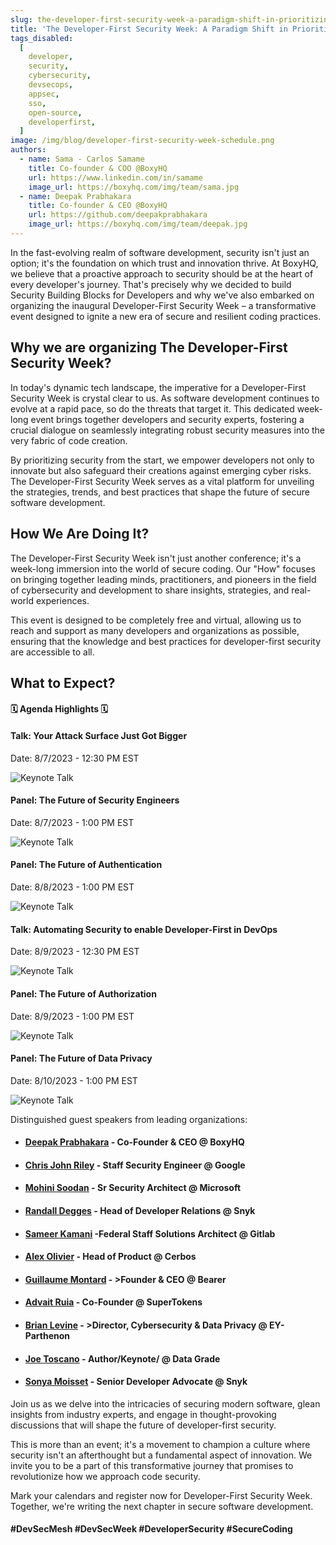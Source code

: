 ```yaml
---
slug: the-developer-first-security-week-a-paradigm-shift-in-prioritizing-code-security
title: 'The Developer-First Security Week: A Paradigm Shift in Prioritizing Code Security'
tags_disabled:
  [
    developer,
    security,
    cybersecurity,
    devsecops,
    appsec,
    sso,
    open-source,
    developerfirst,
  ]
image: /img/blog/developer-first-security-week-schedule.png
authors:
  - name: Sama - Carlos Samame
    title: Co-founder & COO @BoxyHQ
    url: https://www.linkedin.com/in/samame
    image_url: https://boxyhq.com/img/team/sama.jpg
  - name: Deepak Prabhakara
    title: Co-founder & CEO @BoxyHQ
    url: https://github.com/deepakprabhakara
    image_url: https://boxyhq.com/img/team/deepak.jpg
---
```


In the fast-evolving realm of software development, security isn't just an option; it's the foundation on which trust and innovation thrive. At BoxyHQ, we believe that a proactive approach to security should be at the heart of every developer's journey. That's precisely why we decided to build Security Building Blocks for Developers and why we've also embarked on organizing the inaugural Developer-First Security Week – a transformative event designed to ignite a new era of secure and resilient coding practices.

## Why we are organizing The Developer-First Security Week?

In today's dynamic tech landscape, the imperative for a Developer-First Security Week is crystal clear to us. As software development continues to evolve at a rapid pace, so do the threats that target it. This dedicated week-long event brings together developers and security experts, fostering a crucial dialogue on seamlessly integrating robust security measures into the very fabric of code creation.

By prioritizing security from the start, we empower developers not only to innovate but also safeguard their creations against emerging cyber risks. The Developer-First Security Week serves as a vital platform for unveiling the strategies, trends, and best practices that shape the future of secure software development.

## How We Are Doing It?

The Developer-First Security Week isn't just another conference; it's a week-long immersion into the world of secure coding. Our "How" focuses on bringing together leading minds, practitioners, and pioneers in the field of cybersecurity and development to share insights, strategies, and real-world experiences.

This event is designed to be completely free and virtual, allowing us to reach and support as many developers and organizations as possible, ensuring that the knowledge and best practices for developer-first security are accessible to all.

## What to Expect?

#### 🗓️ Agenda Highlights 🗓️

#### Talk: Your Attack Surface Just Got Bigger

Date: 8/7/2023 - 12:30 PM EST

![Keynote Talk](/img/blog/speaker-card-sonya-moisett.png)

#### Panel: The Future of Security Engineers

Date: 8/7/2023 - 1:00 PM EST

![Keynote Talk](/img/blog/the-future-of-security-engineers.png)

#### Panel: The Future of Authentication

Date: 8/8/2023 - 1:00 PM EST

![Keynote Talk](/img/blog/the-future-of-authentication.png)

#### Talk: Automating Security to enable Developer-First in DevOps

Date: 8/9/2023 - 12:30 PM EST

![Keynote Talk](/img/blog/speaker-card-sameer-kamani.png)

#### Panel: The Future of Authorization

Date: 8/9/2023 - 1:00 PM EST

![Keynote Talk](/img/blog/the-future-of-authorization.png)

#### Panel: The Future of Data Privacy

Date: 8/10/2023 - 1:00 PM EST

![Keynote Talk](/img/blog/the-future-of-data-privacy.png)

Distinguished guest speakers from leading organizations:

- #### [Deepak Prabhakara](https://www.linkedin.com/in/deepakp/m) - Co-Founder & CEO @ BoxyHQ
- #### [Chris John Riley](https://www.linkedin.com/in/chrisjohnriley/) - Staff Security Engineer @ Google
- #### [Mohini Soodan](https://www.linkedin.com/in/mohini-soodan-47604958/) - Sr Security Architect @ Microsoft
- #### [Randall Degges](https://www.linkedin.com/in/rdegges/) - Head of Developer Relations @ Snyk
- #### [Sameer Kamani](https://about.gitlab.com/) -Federal Staff Solutions Architect @ Gitlab
- #### [Alex Olivier](https://www.linkedin.com/in/alexolivier/) - Head of Product @ Cerbos
- #### [Guillaume Montard](https://www.linkedin.com/in/guillaumemontard/) - >Founder & CEO @ Bearer
- #### [Advait Ruia](https://www.linkedin.com/in/advait-ruia-2aa52a85/) - Co-Founder @ SuperTokens
- #### [Brian Levine](https://www.linkedin.com/in/brian-levine-cyberlaw/) - >Director, Cybersecurity & Data Privacy @ EY-Parthenon
- #### [Joe Toscano](https://www.linkedin.com/in/realjoet/) - Author/Keynote/ @ Data Grade
- #### [Sonya Moisset](https://www.linkedin.com/in/sonyamoisset/) - Senior Developer Advocate @ Snyk

Join us as we delve into the intricacies of securing modern software, glean insights from industry experts, and engage in thought-provoking discussions that will shape the future of developer-first security.

This is more than an event; it's a movement to champion a culture where security isn't an afterthought but a fundamental aspect of innovation. We invite you to be a part of this transformative journey that promises to revolutionize how we approach code security.

Mark your calendars and register now for Developer-First Security Week. Together, we're writing the next chapter in secure software development.

#### #DevSecMesh #DevSecWeek #DeveloperSecurity #SecureCoding
